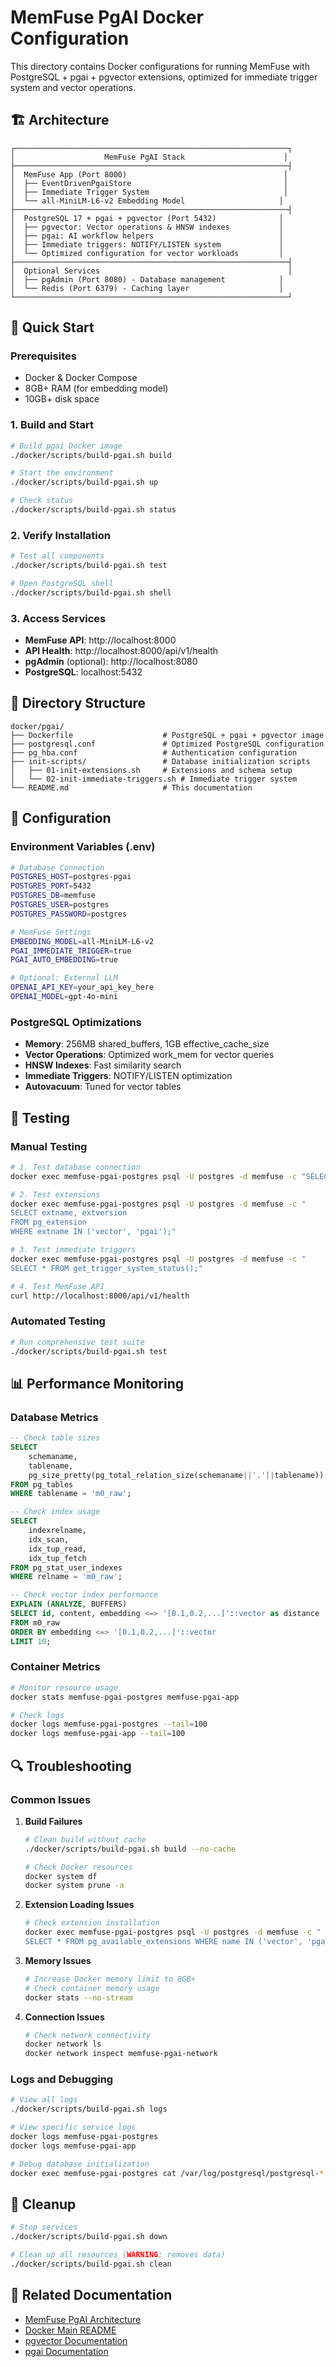 # MemFuse PgAI Docker Configuration

This directory contains Docker configurations for running MemFuse with PostgreSQL + pgai + pgvector extensions, optimized for immediate trigger system and vector operations.

## 🏗️ Architecture

```
┌─────────────────────────────────────────────────────────────┐
│                    MemFuse PgAI Stack                      │
├─────────────────────────────────────────────────────────────┤
│  MemFuse App (Port 8000)                                   │
│  ├── EventDrivenPgaiStore                                  │
│  ├── Immediate Trigger System                              │
│  └── all-MiniLM-L6-v2 Embedding Model                     │
├─────────────────────────────────────────────────────────────┤
│  PostgreSQL 17 + pgai + pgvector (Port 5432)              │
│  ├── pgvector: Vector operations & HNSW indexes           │
│  ├── pgai: AI workflow helpers                            │
│  ├── Immediate triggers: NOTIFY/LISTEN system             │
│  └── Optimized configuration for vector workloads         │
├─────────────────────────────────────────────────────────────┤
│  Optional Services                                          │
│  ├── pgAdmin (Port 8080) - Database management            │
│  └── Redis (Port 6379) - Caching layer                    │
└─────────────────────────────────────────────────────────────┘
```

## 🚀 Quick Start

### Prerequisites
- Docker & Docker Compose
- 8GB+ RAM (for embedding model)
- 10GB+ disk space

### 1. Build and Start
```bash
# Build pgai Docker image
./docker/scripts/build-pgai.sh build

# Start the environment
./docker/scripts/build-pgai.sh up

# Check status
./docker/scripts/build-pgai.sh status
```

### 2. Verify Installation
```bash
# Test all components
./docker/scripts/build-pgai.sh test

# Open PostgreSQL shell
./docker/scripts/build-pgai.sh shell
```

### 3. Access Services
- **MemFuse API**: http://localhost:8000
- **API Health**: http://localhost:8000/api/v1/health
- **pgAdmin** (optional): http://localhost:8080
- **PostgreSQL**: localhost:5432

## 📁 Directory Structure

```
docker/pgai/
├── Dockerfile                    # PostgreSQL + pgai + pgvector image
├── postgresql.conf               # Optimized PostgreSQL configuration
├── pg_hba.conf                   # Authentication configuration
├── init-scripts/                 # Database initialization scripts
│   ├── 01-init-extensions.sh     # Extensions and schema setup
│   └── 02-init-immediate-triggers.sh # Immediate trigger system
└── README.md                     # This documentation
```

## 🔧 Configuration

### Environment Variables (.env)
```bash
# Database Connection
POSTGRES_HOST=postgres-pgai
POSTGRES_PORT=5432
POSTGRES_DB=memfuse
POSTGRES_USER=postgres
POSTGRES_PASSWORD=postgres

# MemFuse Settings
EMBEDDING_MODEL=all-MiniLM-L6-v2
PGAI_IMMEDIATE_TRIGGER=true
PGAI_AUTO_EMBEDDING=true

# Optional: External LLM
OPENAI_API_KEY=your_api_key_here
OPENAI_MODEL=gpt-4o-mini
```

### PostgreSQL Optimizations
- **Memory**: 256MB shared_buffers, 1GB effective_cache_size
- **Vector Operations**: Optimized work_mem for vector queries
- **HNSW Indexes**: Fast similarity search
- **Immediate Triggers**: NOTIFY/LISTEN optimization
- **Autovacuum**: Tuned for vector tables

## 🧪 Testing

### Manual Testing
```bash
# 1. Test database connection
docker exec memfuse-pgai-postgres psql -U postgres -d memfuse -c "SELECT version();"

# 2. Test extensions
docker exec memfuse-pgai-postgres psql -U postgres -d memfuse -c "
SELECT extname, extversion 
FROM pg_extension 
WHERE extname IN ('vector', 'pgai');"

# 3. Test immediate triggers
docker exec memfuse-pgai-postgres psql -U postgres -d memfuse -c "
SELECT * FROM get_trigger_system_status();"

# 4. Test MemFuse API
curl http://localhost:8000/api/v1/health
```

### Automated Testing
```bash
# Run comprehensive test suite
./docker/scripts/build-pgai.sh test
```

## 📊 Performance Monitoring

### Database Metrics
```sql
-- Check table sizes
SELECT 
    schemaname,
    tablename,
    pg_size_pretty(pg_total_relation_size(schemaname||'.'||tablename)) as size
FROM pg_tables 
WHERE tablename = 'm0_raw';

-- Check index usage
SELECT 
    indexrelname,
    idx_scan,
    idx_tup_read,
    idx_tup_fetch
FROM pg_stat_user_indexes 
WHERE relname = 'm0_raw';

-- Check vector index performance
EXPLAIN (ANALYZE, BUFFERS) 
SELECT id, content, embedding <=> '[0.1,0.2,...]'::vector as distance
FROM m0_raw
ORDER BY embedding <=> '[0.1,0.2,...]'::vector 
LIMIT 10;
```

### Container Metrics
```bash
# Monitor resource usage
docker stats memfuse-pgai-postgres memfuse-pgai-app

# Check logs
docker logs memfuse-pgai-postgres --tail=100
docker logs memfuse-pgai-app --tail=100
```

## 🔍 Troubleshooting

### Common Issues

1. **Build Failures**
   ```bash
   # Clean build without cache
   ./docker/scripts/build-pgai.sh build --no-cache
   
   # Check Docker resources
   docker system df
   docker system prune -a
   ```

2. **Extension Loading Issues**
   ```bash
   # Check extension installation
   docker exec memfuse-pgai-postgres psql -U postgres -d memfuse -c "
   SELECT * FROM pg_available_extensions WHERE name IN ('vector', 'pgai');"
   ```

3. **Memory Issues**
   ```bash
   # Increase Docker memory limit to 8GB+
   # Check container memory usage
   docker stats --no-stream
   ```

4. **Connection Issues**
   ```bash
   # Check network connectivity
   docker network ls
   docker network inspect memfuse-pgai-network
   ```

### Logs and Debugging
```bash
# View all logs
./docker/scripts/build-pgai.sh logs

# View specific service logs
docker logs memfuse-pgai-postgres
docker logs memfuse-pgai-app

# Debug database initialization
docker exec memfuse-pgai-postgres cat /var/log/postgresql/postgresql-*.log
```

## 🧹 Cleanup

```bash
# Stop services
./docker/scripts/build-pgai.sh down

# Clean up all resources (WARNING: removes data)
./docker/scripts/build-pgai.sh clean
```

## 🔗 Related Documentation

- [MemFuse PgAI Architecture](../../docs/architecture/pgai.md)
- [Docker Main README](../README.md)
- [pgvector Documentation](https://github.com/pgvector/pgvector)
- [pgai Documentation](https://github.com/timescale/pgai)
